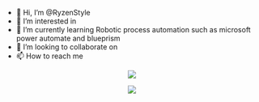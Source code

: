 - 👋 Hi, I’m @RyzenStyle
- 👀 I’m interested in
- 🌱 I’m currently learning Robotic process automation such as microsoft power automate and blueprism
- 💞️ I’m looking to collaborate on
- 📫 How to reach me

<!---
RyzenStyle/RyzenStyle is a ✨ special ✨ repository because its `README.md` (this file) appears on your GitHub profile.
You can click the Preview link to take a look at your changes.
--->

<p align="center"> <img src="https://github-readme-stats.vercel.app/api?username=RyzenStyle&count_private=true&show_icons=true&theme=tokyonight" /> </p>
<p align="center"> <img src="https://github-readme-stats.vercel.app/api/top-langs/?username=RyzenStyle&theme=tokyonight" /> </p>
